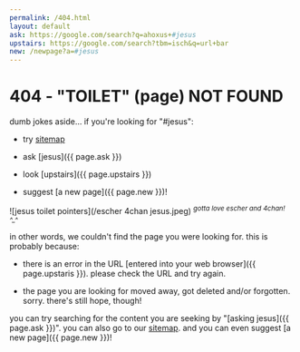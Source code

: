```yaml
---
permalink: /404.html
layout: default
ask: https://google.com/search?q=ahoxus+#jesus
upstairs: https://google.com/search?tbm=isch&q=url+bar
new: /newpage?a=#jesus
---
```


# 404 - "TOILET" (page) NOT FOUND

dumb jokes aside... if you're looking for "#jesus":

- try [sitemap](/sitemap)

- ask [jesus]({{ page.ask }})

- look [upstairs]({{ page.upstairs }})

- suggest [a new page]({{ page.new }})!

![jesus toilet pointers](/escher 4chan jesus.jpeg)
<sup>*gotta love escher and 4chan! ^_^*</sup>

in other words, we couldn't find the page you were looking for. this is probably because:

- there is an error in the URL [entered into your web browser]({{ page.upstaris }}). please check the URL and try again.

- the page you are looking for moved away, got deleted and/or forgotten. sorry. there's still hope, though!

you can try searching for the content you are seeking by "[asking jesus]({{ page.ask }})". you can also go to our [sitemap](/sitemap). and you can even suggest [a new page]({{ page.new }})!

<script>
    document.querySelectorAll('a[href*="#jesus"]').forEach(function(item){
        item.href = item.href.replace('#jesus', window.location.pathname.slice(1))
    })
    item = document.body
    item.innerHTML = item.innerHTML.replace('#jesus', window.location.pathname.slice(1))
</script>
